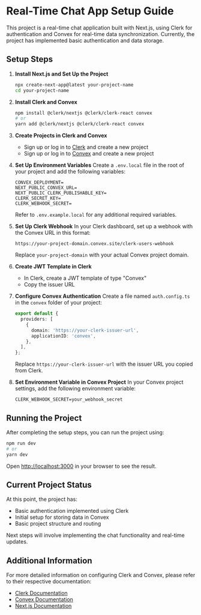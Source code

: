 # Real-Time Chat App Setup Guide

This project is a real-time chat application built with Next.js, using Clerk for authentication and Convex for real-time data synchronization. Currently, the project has implemented basic authentication and data storage.

## Setup Steps

1. **Install Next.js and Set Up the Project**

   ```bash
   npx create-next-app@latest your-project-name
   cd your-project-name
   ```

2. **Install Clerk and Convex**

   ```bash
   npm install @clerk/nextjs @clerk/clerk-react convex
   # or
   yarn add @clerk/nextjs @clerk/clerk-react convex
   ```

3. **Create Projects in Clerk and Convex**

   - Sign up or log in to [Clerk](https://clerk.com/) and create a new project
   - Sign up or log in to [Convex](https://www.convex.dev/) and create a new project

4. **Set Up Environment Variables**
   Create a `.env.local` file in the root of your project and add the following variables:

   ```
   CONVEX_DEPLOYMENT=
   NEXT_PUBLIC_CONVEX_URL=
   NEXT_PUBLIC_CLERK_PUBLISHABLE_KEY=
   CLERK_SECRET_KEY=
   CLERK_WEBHOOK_SECRET=
   ```

   Refer to `.env.example.local` for any additional required variables.

5. **Set Up Clerk Webhook**
   In your Clerk dashboard, set up a webhook with the Convex URL in this format:

   ```
   https://your-project-domain.convex.site/clerk-users-webhook
   ```

   Replace `your-project-domain` with your actual Convex project domain.

6. **Create JWT Template in Clerk**

   - In Clerk, create a JWT template of type "Convex"
   - Copy the issuer URL

7. **Configure Convex Authentication**
   Create a file named `auth.config.ts` in the `convex` folder of your project:

   ```typescript
   export default {
     providers: [
       {
         domain: 'https://your-clerk-issuer-url',
         applicationID: 'convex',
       },
     ],
   };
   ```

   Replace `https://your-clerk-issuer-url` with the issuer URL you copied from Clerk.

8. **Set Environment Variable in Convex Project**
   In your Convex project settings, add the following environment variable:
   ```
   CLERK_WEBHOOK_SECRET=your_webhook_secret
   ```

## Running the Project

After completing the setup steps, you can run the project using:

```bash
npm run dev
# or
yarn dev
```

Open [http://localhost:3000](http://localhost:3000) in your browser to see the result.

## Current Project Status

At this point, the project has:

- Basic authentication implemented using Clerk
- Initial setup for storing data in Convex
- Basic project structure and routing

Next steps will involve implementing the chat functionality and real-time updates.

## Additional Information

For more detailed information on configuring Clerk and Convex, please refer to their respective documentation:

- [Clerk Documentation](https://clerk.com/docs)
- [Convex Documentation](https://docs.convex.dev/)
- [Next.js Documentation](https://nextjs.org/docs)
